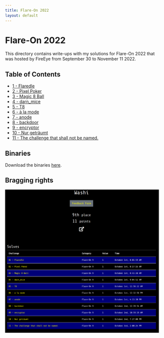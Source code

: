 ```yaml
---
title: Flare-On 2022
layout: default
---
```


# Flare-On 2022

This directory contains write-ups with my solutions for Flare-On 2022 that was hosted by FireEye from September 30 to November 11 2022. 

## Table of Contents

- [1 - Flaredle](1)
- [2 - Pixel Poker](2)
- [3 - Magic 8 Ball](3)
- [4 - darn_mice](4)
- [5 - T8](5)
- [6 - à la mode](6)
- [7 - anode](7)
- [8 - backdoor](8)
- [9 - encryptor](9)
- [10 - Nur geträumt](10)
- [11 - The challenge that shall not be named.](11)

## Binaries
Download the binaries [here](http://flare-on.com/files/Flare-On9_Challenges.zip).


## Bragging rights

![Achievements screen](solved-screenshot.png)